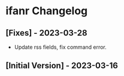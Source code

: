 # ifanr Changelog

## [Fixes] - 2023-03-28

- Update rss fields, fix command error.

## [Initial Version] - 2023-03-16